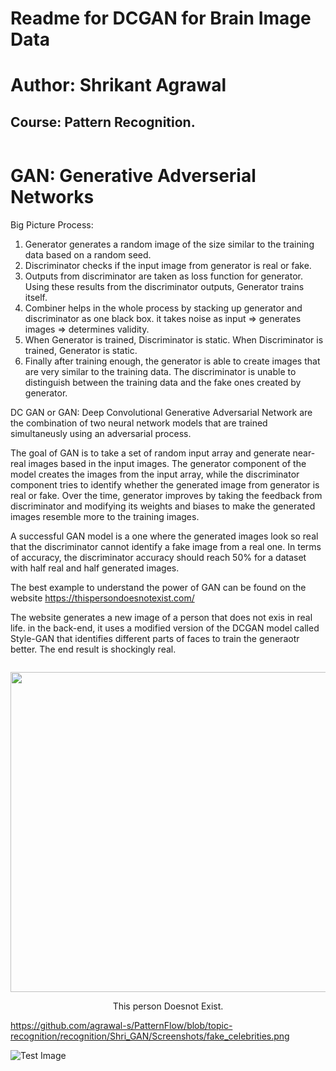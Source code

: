 # Readme for DCGAN for Brain Image Data

# Author: Shrikant Agrawal

## Course: Pattern Recognition.


```python

```

# GAN: Generative Adverserial Networks


Big Picture Process:

1. Generator generates a random image of the size similar to the training data based on a random seed.
2. Discriminator checks if the input image from generator is real or fake.
3. Outputs from discriminator are taken as loss function for generator. Using these results from the discriminator outputs, Generator trains itself.
4. Combiner helps in the whole process by stacking up generator and discriminator as one black box. it takes noise as input => generates images => determines validity.
5. When Generator is trained, Discriminator is static. When Discriminator is trained, Generator is static.
6. Finally after training enough, the generator is able to create images that are very similar to the training data. The discriminator is unable to distinguish between the training data and the fake ones created by generator. 

DC GAN or GAN: Deep Convolutional Generative Adversarial Network are the combination of two neural network models that are trained simultaneusly using an adversarial process.

The goal of GAN is to take a set of random input array and generate near-real images based in the input images. The generator component of the model creates the images from the input array, while the discriminator component tries to identify whether the generated image from generator is real or fake. Over the time, generator improves by taking the feedback from discriminator and modifying its weights and biases to make the generated images resemble more to the training images.

A successful GAN model is a one where the generated images look so real that the discriminator cannot identify a fake image from a real one. In terms of accuracy, the discriminator accuracy should reach 50% for a dataset with half real and half generated images. 

The best example to understand the power of GAN can be found on the website  https://thispersondoesnotexist.com/

The website generates a new image of a person that does not exis in real life. in the back-end, it uses a modified version of the DCGAN model called Style-GAN that identifies different parts of faces to train the generaotr better. The end result is shockingly real.




```python

```

<img src="https://thispersondoesnotexist.com/image" width="512" height="512" />

<p style="text-align: center;">This person Doesnot Exist.</p>

https://github.com/agrawal-s/PatternFlow/blob/topic-recognition/recognition/Shri_GAN/Screenshots/fake_celebrities.png

![Test Image](https://github.com/agrawal-s/PatternFlow/blob/topic-recognition/recognition/Shri_GAN/Screenshots/fake_celebrities.png?raw=true)


```python

```


```python

```
